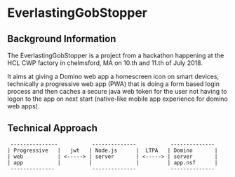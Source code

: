 # EverlastingGobStopper

## Background Information
The EverlastingGobStopper is a project from a hackathon happening at the HCL CWP factory in chelmsford, MA on 10.th and 11.th of July 2018.

It aims at giving a Domino web app a homescreen icon on smart devices, technically a progressive web app (PWA) that is doing a form based login process and then caches a secure java web token for the user not having to logon to the app on next start (native-like mobile app experience for domino web apps).

## Technical Approach
```
 ---------------           --------------           --------------
| Progressive   |   jwt   | Node.js      |  LTPA   | Domino       |
| web           | <-----> | server       | <-----> | server       | 
| app           |         |              |         | app.nsf      |
 --------------            --------------           --------------
 ```
 
